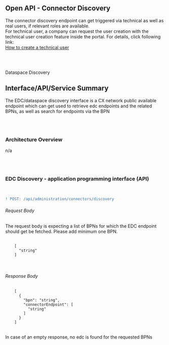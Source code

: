 ## Open API - Connector Discovery 

The connector discovery endpoint can get triggered via technical as well as real users, if relevant roles are available.  
For technical user, a company can request the user creation with the technical user creation feature inside the portal.
For details, click following link: 
<br>
[How to create a technical user](/docs/03.%20User%20Management/03.%20Technical%20User/02.%20Create%20Technical%20User.md)

<br>
<br>

Dataspace Discovery

## Interface/API/Service Summary
The EDC/dataspace discovery interface is a CX network public available endpoint which can get used to retrieve edc endpoints and the related BPNs, as well as search for endpoints via the BPN

<br>
<br>

### Architecture Overview

n/a

<br>
<br>

### EDC Discovery - application programming interface (API)
<br>

```diff
! POST: /api/administration/connectors/discovery
```

###### Request Body
The request body is expecting a list of BPNs for which the EDC endpoint should get be fetched. Please add minimum one BPN.  
<br>

        [
          "string"
        ]

<br>

###### Response Body

        [
          {
            "bpn": "string",
            "connectorEndpoint": [
              "string"
            ]
          }
        ]


<br>
In case of an empty response, no edc is found for the requested BPNs

<br>
<br>
